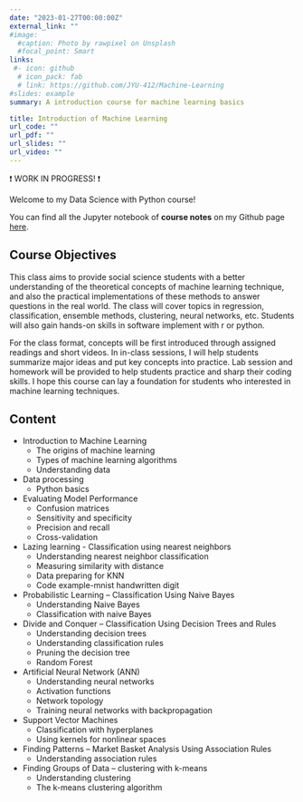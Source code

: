 ```yaml
---
date: "2023-01-27T00:00:00Z"
external_link: ""
#image: 
  #caption: Photo by rawpixel on Unsplash
  #focal_point: Smart
links:
 #- icon: github
  # icon_pack: fab
  # link: https://github.com/JYU-412/Machine-Learning
#slides: example
summary: A introduction course for machine learning basics

title: Introduction of Machine Learning 
url_code: ""
url_pdf: ""
url_slides: ""
url_video: ""
---
```


 :heavy_exclamation_mark: WORK IN PROGRESS! :heavy_exclamation_mark:

Welcome to my Data Science with Python course!

You can find all the Jupyter notebook of **course notes** on my Github page [here](https://github.com/JYU-412/Machine-Learning).



## Course Objectives 

This class aims to provide social science students with a better understanding of the theoretical concepts of machine learning technique,  and also the practical implementations of these methods to answer questions in the real world. The class will cover topics in regression, classification, ensemble methods, clustering, neural networks, etc. Students will also gain hands-on skills in software implement with r or python. 

For the class format, concepts will be first introduced through assigned readings and short videos.  In in-class sessions, I will help students summarize major ideas and put key concepts into practice. Lab session and homework will be provided to help students practice and sharp their coding skills. I hope  this course can lay a foundation for students who interested in machine learning techniques. 

## Content 

- Introduction to Machine Learning
  - The origins of machine learning
  - Types of machine learning algorithms
  - Understanding data
- Data processing
  - Python basics
- Evaluating Model Performance
  - Confusion matrices
  - Sensitivity and specificity
  - Precision and recall
  - Cross-validation
- Lazing learning - Classification using nearest neighbors 
  - Understanding nearest neighbor classification
  - Measuring similarity with distance
  - Data preparing for KNN
  - Code example-mnist handwritten digit
- Probabilistic Learning – Classification Using Naive Bayes
  - Understanding Naive Bayes
  - Classification with naive Bayes
- Divide and Conquer – Classification Using Decision Trees and Rules
  - Understanding decision trees
  - Understanding classification rules
  - Pruning the decision tree
  - Random Forest 
- Artificial Neural Network (ANN)
  - Understanding neural networks
  - Activation functions
  - Network topology
  - Training neural networks with backpropagation
- Support Vector Machines
  - Classification with hyperplanes
  - Using kernels for nonlinear spaces
- Finding Patterns – Market Basket Analysis Using Association Rules
  - Understanding association rules
- Finding Groups of Data – clustering with k-means
  - Understanding clustering
  - The k-means clustering algorithm


